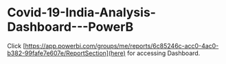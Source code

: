 # Covid-19-India-Analysis-Dashboard---PowerB

Click [https://app.powerbi.com/groups/me/reports/6c85246c-acc0-4ac0-b382-99fafe7e607e/ReportSection](here) for accessing Dashboard.
